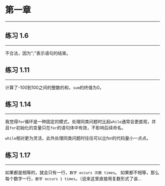 # 第一章
---

## 练习 1\.6
---
不合法，因为";"表示语句的结束。

## 练习 1\.11
---
计算了\-100到100之间的整数的和，`sum`的终值为0。

## 练习 1\.14
---
我觉得`for`循环是一种固定的模式，处理同类问题时比起`while`通常会更直观，并且`for`初始化的变量只在`for`的语句体中有效，不影响后续命名。

`while`相对更为灵活，此外处理同类问题时往往可以比for的代码量小一点点。

## 练习 1\.17
---
如果都是相等的，就会只有一行，`数字 occurs 次数 times`。
如果都不相等，那么每个数字一行，`数字 occurs 1 times`。（说来这里直接用复数形式了诶...

